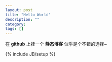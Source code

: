 ```yaml
---
layout: post
title: "Hello World"
description: ""
category: 
tags: []
---
```


在 __github__ 上挂一个 __静态博客__ 似乎是个不错的选择~

{% include JB/setup %}
